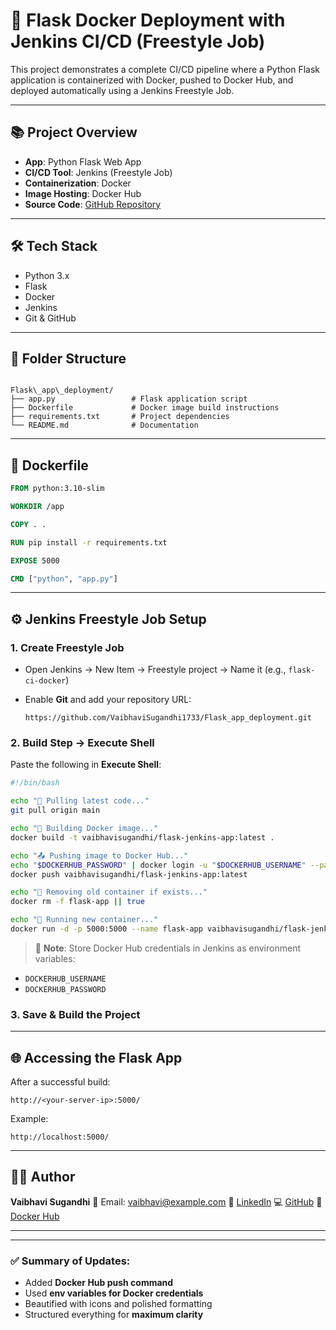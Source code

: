 
# 🚀 Flask Docker Deployment with Jenkins CI/CD (Freestyle Job)

This project demonstrates a complete CI/CD pipeline where a Python Flask application is containerized with Docker, pushed to Docker Hub, and deployed automatically using a Jenkins Freestyle Job.

---

## 📚 Project Overview

- **App**: Python Flask Web App  
- **CI/CD Tool**: Jenkins (Freestyle Job)  
- **Containerization**: Docker  
- **Image Hosting**: Docker Hub  
- **Source Code**: [GitHub Repository](https://github.com/VaibhaviSugandhi1733/Flask_app_deployment.git)

---

## 🛠️ Tech Stack

- Python 3.x
- Flask
- Docker
- Jenkins
- Git & GitHub

---

## 📁 Folder Structure

```

Flask\_app\_deployment/
├── app.py                 # Flask application script
├── Dockerfile             # Docker image build instructions
├── requirements.txt       # Project dependencies
└── README.md              # Documentation

````

---

## 🐳 Dockerfile

```dockerfile
FROM python:3.10-slim

WORKDIR /app

COPY . .

RUN pip install -r requirements.txt

EXPOSE 5000

CMD ["python", "app.py"]
````

---

## ⚙️ Jenkins Freestyle Job Setup

### 1. Create Freestyle Job

* Open Jenkins → New Item → Freestyle project → Name it (e.g., `flask-ci-docker`)
* Enable **Git** and add your repository URL:

  ```
  https://github.com/VaibhaviSugandhi1733/Flask_app_deployment.git
  ```

### 2. Build Step → Execute Shell

Paste the following in **Execute Shell**:

```bash
#!/bin/bash

echo "🔁 Pulling latest code..."
git pull origin main

echo "🐳 Building Docker image..."
docker build -t vaibhavisugandhi/flask-jenkins-app:latest .

echo "📤 Pushing image to Docker Hub..."
echo "$DOCKERHUB_PASSWORD" | docker login -u "$DOCKERHUB_USERNAME" --password-stdin
docker push vaibhavisugandhi/flask-jenkins-app:latest

echo "🧹 Removing old container if exists..."
docker rm -f flask-app || true

echo "🚀 Running new container..."
docker run -d -p 5000:5000 --name flask-app vaibhavisugandhi/flask-jenkins-app:latest
```

> 🔐 **Note**: Store Docker Hub credentials in Jenkins as environment variables:

* `DOCKERHUB_USERNAME`
* `DOCKERHUB_PASSWORD`

### 3. Save & Build the Project

---

## 🌐 Accessing the Flask App

After a successful build:

```
http://<your-server-ip>:5000/
```

Example:

```
http://localhost:5000/
```

---


## 🙋‍♀️ Author

**Vaibhavi Sugandhi**
📧 Email: [vaibhavi@example.com](mailto:vaibhavi@example.com)
🔗 [LinkedIn](https://linkedin.com/in/vaibhavisugandhi)
💻 [GitHub](https://github.com/VaibhaviSugandhi1733)
🐳 [Docker Hub](https://hub.docker.com/u/vaibhavisugandhi)

---


---

### ✅ Summary of Updates:
- Added **Docker Hub push command**
- Used **env variables for Docker credentials**
- Beautified with icons and polished formatting
- Structured everything for **maximum clarity**



